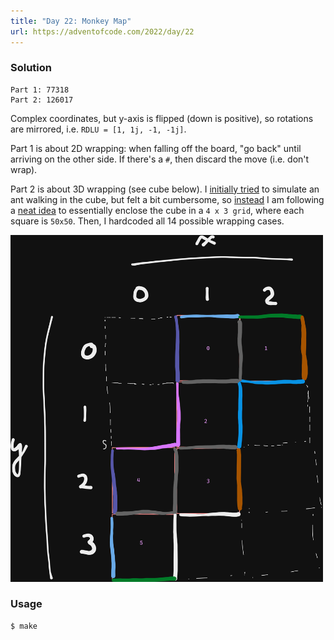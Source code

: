 ```yaml
---
title: "Day 22: Monkey Map"
url: https://adventofcode.com/2022/day/22
---
```


### Solution
```
Part 1: 77318
Part 2: 126017
```

Complex coordinates, but y-axis is flipped (down is positive), so rotations are mirrored,
i.e. `RDLU = [1, 1j, -1, -1j]`.

Part 1 is about 2D wrapping: when falling off the board, "go back" until arriving on the other side.
If there's a `#`, then discard the move (i.e. don't wrap).

Part 2 is about 3D wrapping (see cube below).
I [initially tried](./_solve.py) to simulate an ant walking in the cube, but felt a bit cumbersome,
so [instead](./solve.py) I am following a
[neat idea](https://www.reddit.com/r/adventofcode/comments/zsct8w/comment/j17k7nn)
to essentially enclose the cube in a `4 x 3 grid`, where each square is `50x50`.
Then, I hardcoded all 14 possible wrapping cases.

<img src="./cube.png" width=500></img>

### Usage
```
$ make
```
